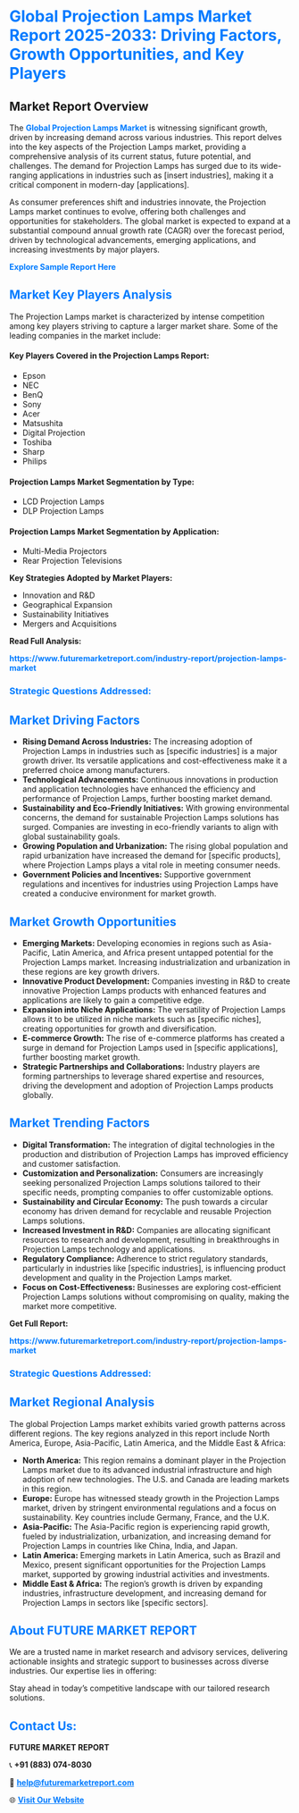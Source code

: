<h1 style="color: #007BFF;">Global Projection Lamps Market Report 2025-2033: Driving Factors, Growth Opportunities, and Key Players</h1>

<section id="overview">
<h2>Market Report Overview</h2>
<p>The <a href="https://www.futuremarketreport.com/industry-report/projection-lamps-market" style="color: #007BFF; text-decoration: none;"><strong>Global Projection Lamps Market</strong></a> is witnessing significant growth, driven by increasing demand across various industries. This report delves into the key aspects of the Projection Lamps market, providing a comprehensive analysis of its current status, future potential, and challenges. The demand for Projection Lamps has surged due to its wide-ranging applications in industries such as [insert industries], making it a critical component in modern-day [applications].</p>
<p>As consumer preferences shift and industries innovate, the Projection Lamps market continues to evolve, offering both challenges and opportunities for stakeholders. The global market is expected to expand at a substantial compound annual growth rate (CAGR) over the forecast period, driven by technological advancements, emerging applications, and increasing investments by major players.</p>
</section>

<section id="overview">
<p><a href="https://www.futuremarketreport.com/request-sample/reportId=116124" style="color: #007BFF; text-decoration: none;"><strong>Explore Sample Report Here</strong></a></p>
</section>

<section id="key-players">
<h2 style="color: #007BFF;">Market Key Players Analysis</h2>
<p>The Projection Lamps market is characterized by intense competition among key players striving to capture a larger market share. Some of the leading companies in the market include:</p>
<h4>Key Players Covered in the Projection Lamps Report:</h4>
<ul><li>Epson</li><li>NEC</li><li>BenQ</li><li>Sony</li><li>Acer</li><li>Matsushita</li><li>Digital Projection</li><li>Toshiba</li><li>Sharp</li><li>Philips</li></ul>
<h4>Projection Lamps Market Segmentation by Type:</h4>
<ul><li>LCD Projection Lamps</li><li>DLP Projection Lamps</li></ul>

<h4>Projection Lamps Market Segmentation by Application:</h4>
<ul><li>Multi-Media Projectors</li><li>Rear Projection Televisions</li></ul>
<p><strong>Key Strategies Adopted by Market Players:</strong></p>
<ul>
<li>Innovation and R&D</li>
<li>Geographical Expansion</li>
<li>Sustainability Initiatives</li>
<li>Mergers and Acquisitions</li>
</ul>
</section>

<section>
<p><strong>Read Full Analysis: </strong></p><a href="https://www.futuremarketreport.com/industry-report/projection-lamps-market" style="color: #007BFF; text-decoration: none;"><strong>https://www.futuremarketreport.com/industry-report/projection-lamps-market</strong></a>
<h3 style="color: #007BFF;">Strategic Questions Addressed:</h3>
</section>

<section id="driving-factors">
<h2 style="color: #007BFF;">Market Driving Factors</h2>
<ul>
<li><strong>Rising Demand Across Industries:</strong> The increasing adoption of Projection Lamps in industries such as [specific industries] is a major growth driver. Its versatile applications and cost-effectiveness make it a preferred choice among manufacturers.</li>
<li><strong>Technological Advancements:</strong> Continuous innovations in production and application technologies have enhanced the efficiency and performance of Projection Lamps, further boosting market demand.</li>
<li><strong>Sustainability and Eco-Friendly Initiatives:</strong> With growing environmental concerns, the demand for sustainable Projection Lamps solutions has surged. Companies are investing in eco-friendly variants to align with global sustainability goals.</li>
<li><strong>Growing Population and Urbanization:</strong> The rising global population and rapid urbanization have increased the demand for [specific products], where Projection Lamps plays a vital role in meeting consumer needs.</li>
<li><strong>Government Policies and Incentives:</strong> Supportive government regulations and incentives for industries using Projection Lamps have created a conducive environment for market growth.</li>
</ul>
</section>

<section id="growth-opportunities">
<h2 style="color: #007BFF;">Market Growth Opportunities</h2>
<ul>
<li><strong>Emerging Markets:</strong> Developing economies in regions such as Asia-Pacific, Latin America, and Africa present untapped potential for the Projection Lamps market. Increasing industrialization and urbanization in these regions are key growth drivers.</li>
<li><strong>Innovative Product Development:</strong> Companies investing in R&D to create innovative Projection Lamps products with enhanced features and applications are likely to gain a competitive edge.</li>
<li><strong>Expansion into Niche Applications:</strong> The versatility of Projection Lamps allows it to be utilized in niche markets such as [specific niches], creating opportunities for growth and diversification.</li>
<li><strong>E-commerce Growth:</strong> The rise of e-commerce platforms has created a surge in demand for Projection Lamps used in [specific applications], further boosting market growth.</li>
<li><strong>Strategic Partnerships and Collaborations:</strong> Industry players are forming partnerships to leverage shared expertise and resources, driving the development and adoption of Projection Lamps products globally.</li>
</ul>
</section>

<section id="trending-factors">
<h2 style="color: #007BFF;">Market Trending Factors</h2>
<ul>
<li><strong>Digital Transformation:</strong> The integration of digital technologies in the production and distribution of Projection Lamps has improved efficiency and customer satisfaction.</li>
<li><strong>Customization and Personalization:</strong> Consumers are increasingly seeking personalized Projection Lamps solutions tailored to their specific needs, prompting companies to offer customizable options.</li>
<li><strong>Sustainability and Circular Economy:</strong> The push towards a circular economy has driven demand for recyclable and reusable Projection Lamps solutions.</li>
<li><strong>Increased Investment in R&D:</strong> Companies are allocating significant resources to research and development, resulting in breakthroughs in Projection Lamps technology and applications.</li>
<li><strong>Regulatory Compliance:</strong> Adherence to strict regulatory standards, particularly in industries like [specific industries], is influencing product development and quality in the Projection Lamps market.</li>
<li><strong>Focus on Cost-Effectiveness:</strong> Businesses are exploring cost-efficient Projection Lamps solutions without compromising on quality, making the market more competitive.</li>
</ul>
</section>

<section>
<p><strong>Get Full Report: </strong></p><a href="https://www.futuremarketreport.com/industry-report/projection-lamps-market" style="color: #007BFF; text-decoration: none;"><strong>https://www.futuremarketreport.com/industry-report/projection-lamps-market</strong></a>
<h3 style="color: #007BFF;">Strategic Questions Addressed:</h3>
</section>


<section id="regional-analysis">
<h2 style="color: #007BFF;">Market Regional Analysis</h2>
<p>The global Projection Lamps market exhibits varied growth patterns across different regions. The key regions analyzed in this report include North America, Europe, Asia-Pacific, Latin America, and the Middle East & Africa:</p>
<ul>
<li><strong>North America:</strong> This region remains a dominant player in the Projection Lamps market due to its advanced industrial infrastructure and high adoption of new technologies. The U.S. and Canada are leading markets in this region.</li>
<li><strong>Europe:</strong> Europe has witnessed steady growth in the Projection Lamps market, driven by stringent environmental regulations and a focus on sustainability. Key countries include Germany, France, and the U.K.</li>
<li><strong>Asia-Pacific:</strong> The Asia-Pacific region is experiencing rapid growth, fueled by industrialization, urbanization, and increasing demand for Projection Lamps in countries like China, India, and Japan.</li>
<li><strong>Latin America:</strong> Emerging markets in Latin America, such as Brazil and Mexico, present significant opportunities for the Projection Lamps market, supported by growing industrial activities and investments.</li>
<li><strong>Middle East & Africa:</strong> The region’s growth is driven by expanding industries, infrastructure development, and increasing demand for Projection Lamps in sectors like [specific sectors].</li>
</ul>
</section>

<footer>
<h2 style="color: #007BFF;">About FUTURE MARKET REPORT</h2>
<p>We are a trusted name in market research and advisory services, delivering actionable insights and strategic support to businesses across diverse industries. Our expertise lies in offering:</p>

<p>Stay ahead in today’s competitive landscape with our tailored research solutions.</p>

<h2 style="color: #007BFF;">Contact Us:</h2>
<p><strong>FUTURE MARKET REPORT</strong></p>
<p>📞 <strong>+91 (883) 074-8030</strong></p>
<p>📧 <strong><a href="mailto:help@futuremarketreport.com" style="color: #007BFF;">help@futuremarketreport.com</a></strong></p>
<p>🌐 <strong><a href="https://www.futuremarketreport.com/" style="color: #007BFF;">Visit Our Website</a></strong></p>
</footer>